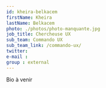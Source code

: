 ```yaml
---
id: kheira-belkacem
firstName: Kheira
lastName: Belkacem
photo: ./photos/photo-manquante.jpg
job_title: Chercheuse UX
sub_team: Commando UX
sub_team_link: /commando-ux/
twitter:
e-mail :
group : external
---
```


Bio à venir
